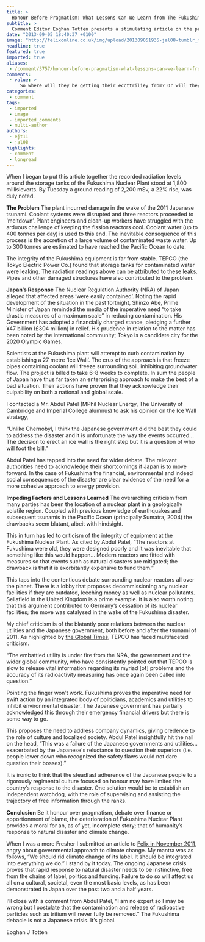 ```yaml
---
title: >
  Honour Before Pragmatism: What Lessons Can We Learn from The Fukushima Nuclear Debacle?
subtitle: >
  Comment Editor Eoghan Totten presents a stimulating article on the problems surrounding the nuclear reactor in Fukushima
date: "2013-09-05 18:40:37 +0100"
image: "http://felixonline.co.uk/img/upload/201309051935-jal08-tumblr_mmstipuyid1rfyiu4o1_1280.jpg"
headline: true
featured: true
imported: true
aliases:
 - /comment/3757/honour-before-pragmatism-what-lessons-can-we-learn-from-the-fukushima-nuclear-debacle
comments:
 - value: >
     So where will they be getting their eccttriliey from? Or will they be 'freezing in the dark' as the nuclear industry spokespeople used to say whenever people protested the construction of new nuclear reactors?
categories:
 - comment
tags:
 - imported
 - image
 - imported_comments
 - multi-author
authors:
 - ejt11
 - jal08
highlights:
 - comment
 - longread
---
```


When I began to put this article together the recorded radiation levels around the storage tanks of the Fukushima Nuclear Plant stood at 1,800 millisieverts. By Tuesday a ground reading of 2,200 mSv, a 22% rise, was duly noted.

__The Problem__
 The plant incurred damage in the wake of the 2011 Japanese tsunami. Coolant systems were disrupted and three reactors proceeded to ‘meltdown’. Plant engineers and clean-up workers have struggled with the arduous challenge of keeping the fission reactors cool. Coolant water (up to 400 tonnes per day) is used to this end. The inevitable consequence of this process is the accretion of a large volume of contaminated waste water. Up to 300 tonnes are estimated to have reached the Pacific Ocean to date.

The integrity of the Fukushima equipment is far from stable. TEPCO (the Tokyo Electric Power Co.) found that storage tanks for contaminated water were leaking. The radiation readings above can be attributed to these leaks. Pipes and other damaged structures have also contributed to the problem.

__Japan’s Response__
 The Nuclear Regulation Authority (NRA) of Japan alleged that affected areas ‘were easily contained’. Noting the rapid development of the situation in the past fortnight, Shinzo Abe, Prime Minister of Japan reminded the media of the imperative need “to take drastic measures of a maximum scale” in reducing contamination. His Government has adopted a financially charged stance, pledging a further ¥47 billion (£304 million) in relief. His prudence in relation to the matter has been noted by the international community; Tokyo is a candidate city for the 2020 Olympic Games.

Scientists at the Fukushima plant will attempt to curb contamination by establishing a 27 metre ‘Ice Wall’. The crux of the approach is that freeze pipes containing coolant will freeze surrounding soil, inhibiting groundwater flow. The project is billed to take 6-8 weeks to complete. In sum the people of Japan have thus far taken an enterprising approach to make the best of a bad situation. Their actions have proven that they acknowledge their culpability on both a national and global scale.

I contacted a Mr. Abdul Patel (MPhil Nuclear Energy, The University of Cambridge and Imperial College alumnus) to ask his opinion on the Ice Wall strategy,

“Unlike Chernobyl, I think the Japanese government did the best they could to address the disaster and it is unfortunate the way the events occurred…The decision to erect an ice wall is the right step but it is a question of who will foot the bill.”

Abdul Patel has tapped into the need for wider debate. The relevant authorities need to acknowledge their shortcomings if Japan is to move forward. In the case of Fukushima the financial, environmental and indeed social consequences of the disaster are clear evidence of the need for a more cohesive approach to energy provision.

__Impeding Factors and Lessons Learned__
 The overarching criticism from many parties has been the location of a nuclear plant in a geologically volatile region. Coupled with previous knowledge of earthquakes and subsequent tsunamis in the Pacific Ocean (principally Sumatra, 2004) the drawbacks seem blatant, albeit with hindsight.

This in turn has led to criticism of the integrity of equipment at the Fukushima Nuclear Plant. As cited by Abdul Patel,
 “The reactors at Fukushima were old, they were designed poorly and it was inevitable that something like this would happen… Modern reactors are fitted with measures so that events such as natural disasters are mitigated; the drawback is that it is exorbitantly expensive to fund them.”

This taps into the contentious debate surrounding nuclear reactors all over the planet. There is a lobby that proposes decommissioning any nuclear facilities if they are outdated, leeching money as well as nuclear pollutants. Sellafield in the United Kingdom is a prime example. It is also worth noting that this argument contributed to Germany’s cessation of its nuclear facilities; the move was catalysed in the wake of the Fukushima disaster.

My chief criticism is of the blatantly poor relations between the nuclear utilities and the Japanese government, both before and after the tsunami of 2011. As highlighted by [the Global Times](http://www.globaltimes.cn/content/808488.shtml#.UijPGGQ4WIV), TEPCO has faced multifaceted criticism.

“The embattled utility is under fire from the NRA, the government and the wider global community, who have consistently pointed out that TEPCO is slow to release vital information regarding its myriad [of] problems and the accuracy of its radioactivity measuring has once again been called into question.”

Pointing the finger won’t work. Fukushima proves the imperative need for swift action by an integrated body of politicians, academics and utilities to inhibit environmental disaster. The Japanese government has partially acknowledged this through their emergency financial drivers but there is some way to go.

This proposes the need to address company dynamics, giving credence to the role of culture and localized society. Abdul Patel insightfully hit the nail on the head,
 “This was a failure of the Japanese governments and utilities…exacerbated by the Japanese's reluctance to question their superiors (i.e. people lower down who recognized the safety flaws would not dare question their bosses).”

It is ironic to think that the steadfast adherence of the Japanese people to a rigorously regimental culture focused on honour may have limited the country’s response to the disaster. One solution would be to establish an independent watchdog, with the role of supervising and assisting the trajectory of free information through the ranks.

__Conclusion__
 Be it honour over pragmatism, debate over finance or apportionment of blame, the deterioration of Fukushima Nuclear Plant provides a moral for an, as of yet, incomplete story; that of humanity’s response to natural disaster and climate change.

When I was a mere Fresher I submitted an article to [Felix in November 2011](http://felixonline.co.uk/comment/1695/should-climate-change-be-labelled/), angry about governmental approach to climate change. My mantra was as follows,
 “We should rid climate change of its label. It should be integrated into everything we do.”
 I stand by it today. The ongoing Japanese crisis proves that rapid response to natural disaster needs to be instinctive, free from the chains of label, politics and funding. Failure to do so will affect us all on a cultural, societal, even the most basic levels, as has been demonstrated in Japan over the past two and a half years.

I’ll close with a comment from Abdul Patel,
 “I am no expert so I may be wrong but I postulate that the contamination and release of radioactive particles such as tritium will never fully be removed.”
 The Fukushima debacle is not a Japanese crisis. It’s global.

Eoghan J Totten

